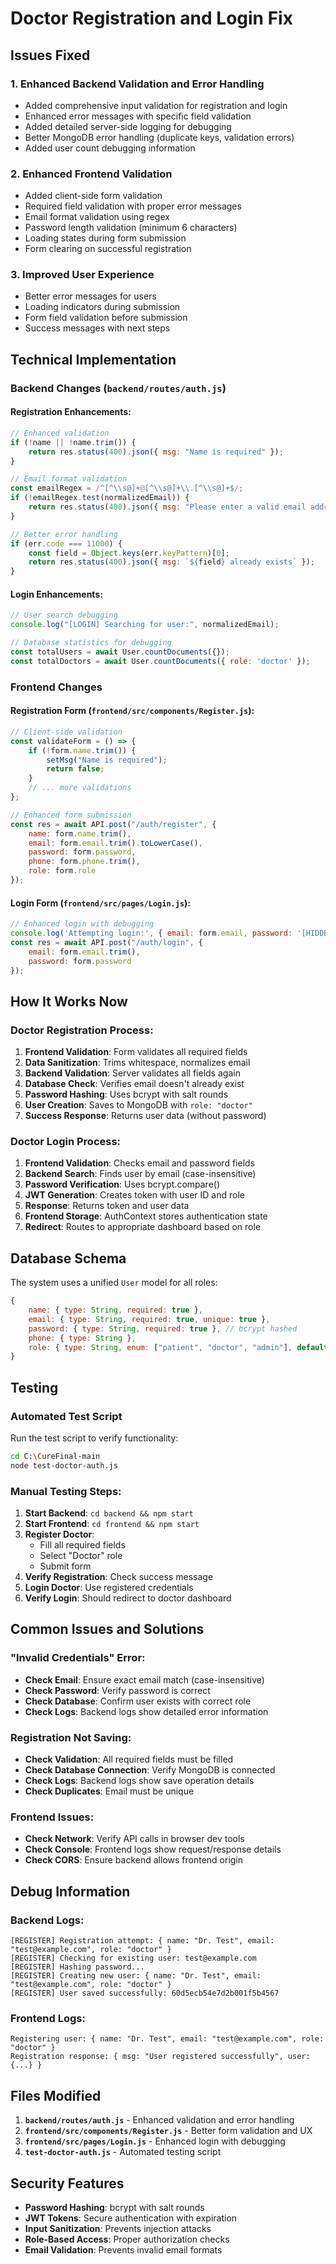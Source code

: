 # Doctor Registration and Login Fix

## Issues Fixed

### 1. **Enhanced Backend Validation and Error Handling**
- Added comprehensive input validation for registration and login
- Enhanced error messages with specific field validation
- Added detailed server-side logging for debugging
- Better MongoDB error handling (duplicate keys, validation errors)
- Added user count debugging information

### 2. **Enhanced Frontend Validation**
- Added client-side form validation
- Required field validation with proper error messages
- Email format validation using regex
- Password length validation (minimum 6 characters)
- Loading states during form submission
- Form clearing on successful registration

### 3. **Improved User Experience**
- Better error messages for users
- Loading indicators during submission
- Form field validation before submission
- Success messages with next steps

## Technical Implementation

### Backend Changes (`backend/routes/auth.js`)

#### Registration Enhancements:
```javascript
// Enhanced validation
if (!name || !name.trim()) {
    return res.status(400).json({ msg: "Name is required" });
}

// Email format validation
const emailRegex = /^[^\\s@]+@[^\\s@]+\\.[^\\s@]+$/;
if (!emailRegex.test(normalizedEmail)) {
    return res.status(400).json({ msg: "Please enter a valid email address" });
}

// Better error handling
if (err.code === 11000) {
    const field = Object.keys(err.keyPattern)[0];
    return res.status(400).json({ msg: `${field} already exists` });
}
```

#### Login Enhancements:
```javascript
// User search debugging
console.log("[LOGIN] Searching for user:", normalizedEmail);

// Database statistics for debugging
const totalUsers = await User.countDocuments({});
const totalDoctors = await User.countDocuments({ role: 'doctor' });
```

### Frontend Changes

#### Registration Form (`frontend/src/components/Register.js`):
```javascript
// Client-side validation
const validateForm = () => {
    if (!form.name.trim()) {
        setMsg("Name is required");
        return false;
    }
    // ... more validations
};

// Enhanced form submission
const res = await API.post("/auth/register", {
    name: form.name.trim(),
    email: form.email.trim().toLowerCase(),
    password: form.password,
    phone: form.phone.trim(),
    role: form.role
});
```

#### Login Form (`frontend/src/pages/Login.js`):
```javascript
// Enhanced login with debugging
console.log('Attempting login:', { email: form.email, password: '[HIDDEN]' });
const res = await API.post("/auth/login", {
    email: form.email.trim(),
    password: form.password
});
```

## How It Works Now

### Doctor Registration Process:
1. **Frontend Validation**: Form validates all required fields
2. **Data Sanitization**: Trims whitespace, normalizes email
3. **Backend Validation**: Server validates all fields again
4. **Database Check**: Verifies email doesn't already exist
5. **Password Hashing**: Uses bcrypt with salt rounds
6. **User Creation**: Saves to MongoDB with `role: "doctor"`
7. **Success Response**: Returns user data (without password)

### Doctor Login Process:
1. **Frontend Validation**: Checks email and password fields
2. **Backend Search**: Finds user by email (case-insensitive)
3. **Password Verification**: Uses bcrypt.compare()
4. **JWT Generation**: Creates token with user ID and role
5. **Response**: Returns token and user data
6. **Frontend Storage**: AuthContext stores authentication state
7. **Redirect**: Routes to appropriate dashboard based on role

## Database Schema

The system uses a unified `User` model for all roles:
```javascript
{
    name: { type: String, required: true },
    email: { type: String, required: true, unique: true },
    password: { type: String, required: true }, // bcrypt hashed
    phone: { type: String },
    role: { type: String, enum: ["patient", "doctor", "admin"], default: "patient" }
}
```

## Testing

### Automated Test Script
Run the test script to verify functionality:
```bash
cd C:\CureFinal-main
node test-doctor-auth.js
```

### Manual Testing Steps:
1. **Start Backend**: `cd backend && npm start`
2. **Start Frontend**: `cd frontend && npm start`
3. **Register Doctor**: 
   - Fill all required fields
   - Select "Doctor" role
   - Submit form
4. **Verify Registration**: Check success message
5. **Login Doctor**: Use registered credentials
6. **Verify Login**: Should redirect to doctor dashboard

## Common Issues and Solutions

### "Invalid Credentials" Error:
- **Check Email**: Ensure exact email match (case-insensitive)
- **Check Password**: Verify password is correct
- **Check Database**: Confirm user exists with correct role
- **Check Logs**: Backend logs show detailed error information

### Registration Not Saving:
- **Check Validation**: All required fields must be filled
- **Check Database Connection**: Verify MongoDB is connected
- **Check Logs**: Backend logs show save operation details
- **Check Duplicates**: Email must be unique

### Frontend Issues:
- **Check Network**: Verify API calls in browser dev tools
- **Check Console**: Frontend logs show request/response details
- **Check CORS**: Ensure backend allows frontend origin

## Debug Information

### Backend Logs:
```
[REGISTER] Registration attempt: { name: "Dr. Test", email: "test@example.com", role: "doctor" }
[REGISTER] Checking for existing user: test@example.com
[REGISTER] Hashing password...
[REGISTER] Creating new user: { name: "Dr. Test", email: "test@example.com", role: "doctor" }
[REGISTER] User saved successfully: 60d5ecb54e7d2b001f5b4567
```

### Frontend Logs:
```
Registering user: { name: "Dr. Test", email: "test@example.com", role: "doctor" }
Registration response: { msg: "User registered successfully", user: {...} }
```

## Files Modified

1. **`backend/routes/auth.js`** - Enhanced validation and error handling
2. **`frontend/src/components/Register.js`** - Better form validation and UX
3. **`frontend/src/pages/Login.js`** - Enhanced login with debugging
4. **`test-doctor-auth.js`** - Automated testing script

## Security Features

- **Password Hashing**: bcrypt with salt rounds
- **JWT Tokens**: Secure authentication with expiration
- **Input Sanitization**: Prevents injection attacks
- **Role-Based Access**: Proper authorization checks
- **Email Validation**: Prevents invalid email formats